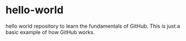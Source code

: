# hello-world
hello world repository to learn the fundamentals of GitHub.
This is just a basic example of how GitHub works.
